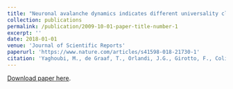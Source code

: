 ```yaml
---
title: "Neuronal avalanche dynamics indicates different universality classes in neuronal cultures"
collection: publications
permalink: /publication/2009-10-01-paper-title-number-1
excerpt: ''
date: 2018-01-01
venue: 'Journal of Scientific Reports'
paperurl: 'https://www.nature.com/articles/s41598-018-21730-1'
citation: 'Yaghoubi, M., de Graaf, T., Orlandi, J.G., Girotto, F., Colicos, M.A. and Davidsen, J., 2018. Neuronal avalanche dynamics indicates different universality classes in neuronal cultures. Scientific reports, 8(1), pp.1-11.'
---
```


[Download paper here](https://www.nature.com/articles/s41598-018-21730-1).
